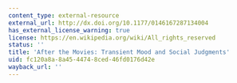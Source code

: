 ```yaml
---
content_type: external-resource
external_url: http://dx.doi.org/10.1177/0146167287134004
has_external_license_warning: true
license: https://en.wikipedia.org/wiki/All_rights_reserved
status: ''
title: 'After the Movies: Transient Mood and Social Judgments'
uid: fc120a8a-8a45-4474-8ced-46fd0176d42e
wayback_url: ''
---
```

